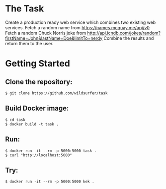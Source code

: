 # The Task
Create a production ready web service which combines two existing web services.
Fetch a random name from https://names.mcquay.me/api/v0
Fetch a random Chuck Norris joke from http://api.icndb.com/jokes/random?firstName=John&lastName=Doe&limitTo=nerdy
Combine the results and return them to the user.

# Getting Started

## Clone the repository:
```shell
$ git clone https://github.com/wildsurfer/task
```
## Build Docker image:
```shell
$ cd task
$ docker build -t task .
```
## Run:
```shell
$ docker run -it --rm -p 5000:5000 task .
$ curl "http://localhost:5000"
```
## Try:
```shell
$ docker run -it --rm -p 5000:5000 kek .
```
